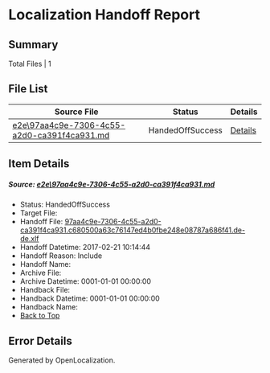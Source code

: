 # <a name='report-top'></a> Localization Handoff Report

## Summary
 Total Files | 1

## File List
 Source File | Status | Details 
 ----------- | ------ | ------- 
 [e2e\97aa4c9e-7306-4c55-a2d0-ca391f4ca931.md](https://github.com/OpenLocalizationTestOrg/ol-test4/blob/327cfde99086787bd5ada7e0651c5b7a07a0bad3/e2e/97aa4c9e-7306-4c55-a2d0-ca391f4ca931.md) | HandedOffSuccess | [Details](#2cad7df4eee0c8c269fa77ec9d3212a3477267656)

## Item Details
##### <a name='2cad7df4eee0c8c269fa77ec9d3212a3477267656'></a> Source: [e2e\97aa4c9e-7306-4c55-a2d0-ca391f4ca931.md](https://github.com/OpenLocalizationTestOrg/ol-test4/blob/327cfde99086787bd5ada7e0651c5b7a07a0bad3/e2e/97aa4c9e-7306-4c55-a2d0-ca391f4ca931.md)
* Status: HandedOffSuccess
* Target File: 
* Handoff File: [97aa4c9e-7306-4c55-a2d0-ca391f4ca931.c680500a63c76147ed4b0fbe248e08787a686f41.de-de.xlf](https://github.com/OpenLocalizationTestOrg/ol-test4-handoff/blob/892c355049c78f8964864d6e1eb9d4cac38c328b/ol-handoff/OpenLocalizationTestOrg/ol-test4-dede/xinjiang/ht/97aa4c9e-7306-4c55-a2d0-ca391f4ca931.c680500a63c76147ed4b0fbe248e08787a686f41.de-de.xlf)
* Handoff Datetime: 2017-02-21 10:14:44
* Handoff Reason: Include
* Handoff Name: 
* Archive File: 
* Archive Datetime: 0001-01-01 00:00:00
* Handback File: 
* Handback Datetime: 0001-01-01 00:00:00
* Handback Name: 
* [Back to Top](#report-top)


## Error Details

Generated by OpenLocalization.
